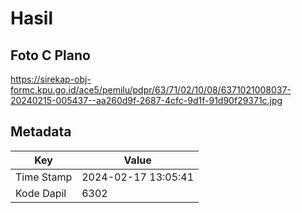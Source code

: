 # Hasil

## Foto C Plano

https://sirekap-obj-formc.kpu.go.id/ace5/pemilu/pdpr/63/71/02/10/08/6371021008037-20240215-005437--aa260d9f-2687-4cfc-9d1f-91d90f29371c.jpg


## Metadata

| Key        | Value               |
| ---------- | ------------------- |
| Time Stamp | 2024-02-17 13:05:41 |
| Kode Dapil | 6302                |




